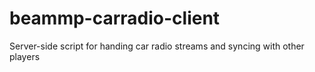 # beammp-carradio-client
Server-side script for handing car radio streams and syncing with other players
